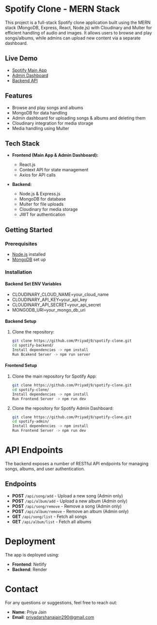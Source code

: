 # Spotify Clone - MERN Stack

This project is a full-stack Spotify clone application built using the MERN stack (MongoDB, Express, React, Node.js) with Cloudinary and Multer for efficient handling of audio and images. It allows users to browse and play songs/albums, while admins can upload new content via a separate dashboard.

## Live Demo

- [Spotify Main App](https://priyadjain9spotify.netlify.app/)
- [Admin Dashboard](https://priyadjain9spotifyadmin.netlify.app/)
- [Backend API](https://mern-spotifyclone.onrender.com/)

## Features

- Browse and play songs and albums
- MongoDB for data handling
- Admin dashboard for uploading songs & albums and deleting them
- Cloudinary integration for media storage
- Media handling using Multer

## Tech Stack

- **Frontend (Main App & Admin Dashboard):**
  - React.js
  - Context API for state management
  - Axios for API calls

- **Backend:**
  - Node.js & Express.js
  - MongoDB for database
  - Multer for file uploads
  - Cloudinary for media storage
  - JWT for authentication

## Getting Started

### Prerequisites

- [Node.js](https://nodejs.org/en/download/) installed
- [MongoDB](https://www.mongodb.com/) set up

### Installation

#### Backend Set ENV Variables 

- CLOUDINARY_CLOUD_NAME=your_cloud_name
- CLOUDINARY_API_KEY=your_api_key
- CLOUDINARY_API_SECRET=your_api_secret
- MONGODB_URI=your_mongo_db_uri

#### Backend Setup

1. Clone the repository:
   ```bash
   git clone https://github.com/Priyadj9/spotify-clone.git
   cd spotify-backend/
   Install dependencies -> npm install
   Run Bcakend Server -> npm run server

#### Frontend Setup

1. Clone the main repository for Spotify App:
   ```bash
   git clone https://github.com/Priyadj9/spotify-clone.git
   cd spotify-clone/
   Install dependencies -> npm install
   Run Frontend Server -> npm run dev

2. Clone the repository for Spotify Admin Dashboard:
   ```bash
   git clone https://github.com/Priyadj9/spotify-clone.git
   cd spotify-admin/
   Install dependencies -> npm install
   Run Frontend Server -> npm run dev

# API Endpoints

The backend exposes a number of RESTful API endpoints for managing songs, albums, and user authentication.

## Endpoints

- **POST** `/api/song/add` - Upload a new song (Admin only)
- **POST** `/api/album/add` - Upload a new album (Admin only)
- **POST** `/api/song/remove` - Remove a song (Admin only)
- **POST** `/api/album/remove` - Remove an album (Admin only)
- **GET** `/api/song/list` - Fetch all songs
- **GET** `/api/album/list` - Fetch all albums

# Deployment

The app is deployed using:

- **Frontend**: Netlify
- **Backend**: Render

# Contact

For any questions or suggestions, feel free to reach out:

- **Name**: Priya Jain
- **Email**: priyadarshanajain290@gmail.com
   

   
